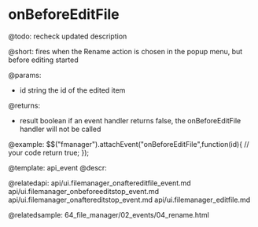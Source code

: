 onBeforeEditFile
=============

@todo: recheck updated description

@short:
	fires when the Rename action is chosen in the popup menu, but before editing started

@params:
- id		string		the id of the edited item

@returns:

- result		boolean			if an event handler returns false, the onBeforeEditFile handler will not be called


@example:
$$("fmanager").attachEvent("onBeforeEditFile",function(id){
    // your code 
    return true;
});

@template:	api_event
@descr:

@relatedapi:
api/ui.filemanager_onaftereditfile_event.md
api/ui.filemanager_onbeforeeditstop_event.md
api/ui.filemanager_onaftereditstop_event.md
api/ui.filemanager_editfile.md

@relatedsample:
64_file_manager/02_events/04_rename.html


